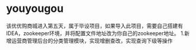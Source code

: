 # youyougou
该优优购商城进入第五天，属于毕设项目，如果导入此项目，需要自己搭建有IDEA，zookeeper环境，并将配置文件地址改为你自己的zookeeper地址。
1.新增运营商管理后台的分类管理模块，实现增删查改，实现查询下级等操作